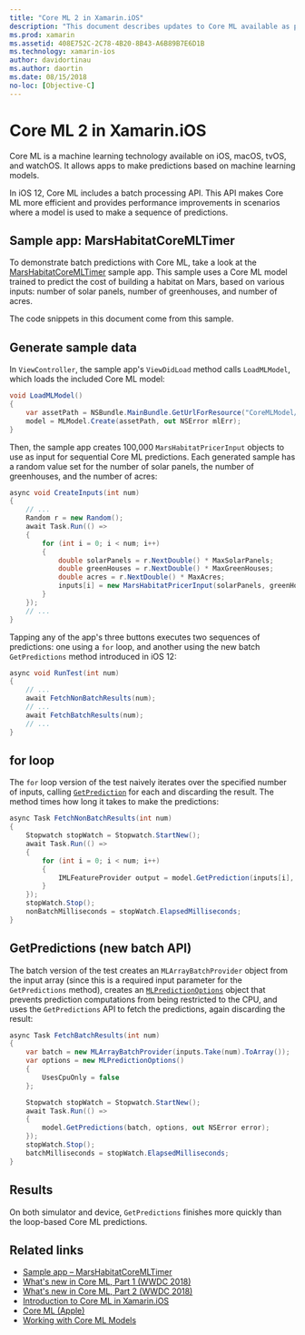 ```yaml
---
title: "Core ML 2 in Xamarin.iOS"
description: "This document describes updates to Core ML available as part of iOS 12. In particular, it looks at performance improvements associated with the new batch prediction API."
ms.prod: xamarin
ms.assetid: 408E752C-2C78-4B20-8B43-A6B89B7E6D1B
ms.technology: xamarin-ios
author: davidortinau
ms.author: daortin
ms.date: 08/15/2018
no-loc: [Objective-C]
---
```

# Core ML 2 in Xamarin.iOS

Core ML is a machine learning technology available on iOS, macOS, tvOS,
and watchOS. It allows apps to make predictions based on machine learning
models.

In iOS 12, Core ML includes a batch processing API. This API makes Core
ML more efficient and provides performance improvements in scenarios where
a model is used to make a sequence of predictions.

## Sample app: MarsHabitatCoreMLTimer

To demonstrate batch predictions with Core ML, take a look at the
[MarsHabitatCoreMLTimer](/samples/xamarin/ios-samples/ios12-marshabitatcoremltimer)
sample app. This sample uses a Core ML model trained to predict the cost
of building a habitat on Mars, based on various inputs: number of solar
panels, number of greenhouses, and number of acres.

The code snippets in this document come from this sample.

## Generate sample data

In `ViewController`, the sample app's `ViewDidLoad` method calls
`LoadMLModel`, which loads the included Core ML model:

```csharp
void LoadMLModel()
{
    var assetPath = NSBundle.MainBundle.GetUrlForResource("CoreMLModel/MarsHabitatPricer", "mlmodelc");
    model = MLModel.Create(assetPath, out NSError mlErr);
}
```

Then, the sample app creates 100,000 `MarsHabitatPricerInput` objects to
use as input for sequential Core ML predictions. Each generated sample
has a random value set for the number of solar panels, the number of
greenhouses, and the number of acres:

```csharp
async void CreateInputs(int num)
{
    // ...
    Random r = new Random();
    await Task.Run(() =>
    {
        for (int i = 0; i < num; i++)
        {
            double solarPanels = r.NextDouble() * MaxSolarPanels;
            double greenHouses = r.NextDouble() * MaxGreenHouses;
            double acres = r.NextDouble() * MaxAcres;
            inputs[i] = new MarsHabitatPricerInput(solarPanels, greenHouses, acres);
        }
    });
    // ...
}
```

Tapping any of the app's three buttons executes two sequences of
predictions: one using a `for` loop, and another using the new batch
`GetPredictions` method introduced in iOS 12:

```csharp
async void RunTest(int num)
{
    // ...
    await FetchNonBatchResults(num);
    // ...
    await FetchBatchResults(num);
    // ...
}
```

## for loop

The `for` loop version of the test naively iterates over the specified
number of inputs, calling [`GetPrediction`](xref:CoreML.MLModel.GetPrediction*)
for each and discarding the result. The method times how long it takes to
make the predictions:

```csharp
async Task FetchNonBatchResults(int num)
{
    Stopwatch stopWatch = Stopwatch.StartNew();
    await Task.Run(() =>
    {
        for (int i = 0; i < num; i++)
        {
            IMLFeatureProvider output = model.GetPrediction(inputs[i], out NSError error);
        }
    });
    stopWatch.Stop();
    nonBatchMilliseconds = stopWatch.ElapsedMilliseconds;
}
```

## GetPredictions (new batch API)

The batch version of the test creates an `MLArrayBatchProvider` object
from the input array (since this is a required input parameter for the
`GetPredictions` method), creates an
[`MLPredictionOptions`](xref:CoreML.MLPredictionOptions)
object that prevents prediction computations from being restricted to the
CPU, and uses the `GetPredictions` API to fetch the predictions, again
discarding the result:

```csharp
async Task FetchBatchResults(int num)
{
    var batch = new MLArrayBatchProvider(inputs.Take(num).ToArray());
    var options = new MLPredictionOptions()
    {
        UsesCpuOnly = false
    };

    Stopwatch stopWatch = Stopwatch.StartNew();
    await Task.Run(() =>
    {
        model.GetPredictions(batch, options, out NSError error);
    });
    stopWatch.Stop();
    batchMilliseconds = stopWatch.ElapsedMilliseconds;
}
```

## Results

On both simulator and device, `GetPredictions` finishes more quickly than
the loop-based Core ML predictions.

## Related links

- [Sample app – MarsHabitatCoreMLTimer](/samples/xamarin/ios-samples/ios12-marshabitatcoremltimer)
- [What's new in Core ML, Part 1 (WWDC 2018)](https://developer.apple.com/videos/play/wwdc2018/708/)
- [What's new in Core ML, Part 2 (WWDC 2018)](https://developer.apple.com/videos/play/wwdc2018/709/)
- [Introduction to Core ML in Xamarin.iOS](../introduction-to-ios11/coreml.md)
- [Core ML (Apple)](https://developer.apple.com/documentation/coreml?language=objc)
- [Working with Core ML Models](https://developer.apple.com/machine-learning/build-run-models/)